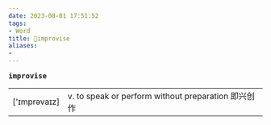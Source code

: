 ```yaml
---
date: 2023-08-01 17:51:52
tags: 
- Word
title: 📖improvise
aliases: 
- 
---
```


<pre><strong>improvise</strong></pre>
|   |   |
|---|---|
|['ɪmprəvaɪz]|v. to speak or perform without preparation 即兴创作|